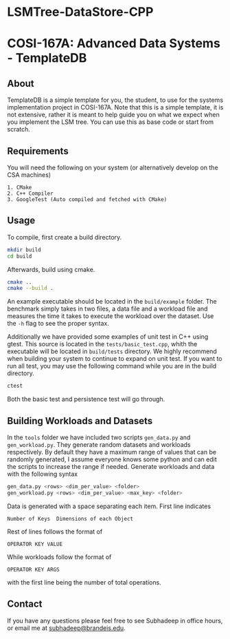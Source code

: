 # LSMTree-DataStore-CPP

# COSI-167A: Advanced Data Systems - TemplateDB


## About

TemplateDB is a simple template for you, the student, to use for the systems
implementation project in COSI-167A. Note that this is a simple template, it is
not extensive, rather it is meant to help guide you on what we expect when
you implement the LSM tree. You can use this as base code or start from
scratch.


## Requirements

You will need the following on your system (or alternatively develop on the
CSA machines)

    1. CMake
    2. C++ Compiler
    3. GoogleTest (Auto compiled and fetched with CMake)



## Usage

To compile, first create a build directory.


```bash
mkdir build
cd build
```

Afterwards, build using cmake.


```bash
cmake ..
cmake --build .
```

An example executable should be located in the `build/example` folder. The
benchmark simply takes in two files, a data file and a workload file and
measures the time it takes to execute the workload over the dataset. Use the
`-h` flag to see the proper syntax.

Additionally we have provided some examples of unit test in C++ using gtest.
This source is located in the `tests/basic_test.cpp`, whith the executable
will be located in `build/tests` directory. We highly recommend when building
your system to continue to expand on unit test. If you want to run all test,
you may use the following command while you are in the build directory.

```bash
ctest
```

Both the basic test and persistence test will go through.


## Building Workloads and Datasets

In the `tools` folder we have included two scripts `gen_data.py` and
`gen_workload.py`. They generate random datasets and workloads respectively.
By default they have a maximum range of values that can be randomly
generated, I assume everyone knows some python and can edit the scripts to
increase the range if needed. Generate workloads and data with the following
syntax

```bash
gen_data.py <rows> <dim_per_value> <folder>
gen_workload.py <rows> <dim_per_value> <max_key> <folder>
```

Data is generated with a space separating each item.
First line indicates 

```
Number of Keys  Dimensions of each Object
```

Rest of lines follows the format of
```
OPERATOR KEY VALUE
```

While workloads follow the format of 

```
OPERATOR KEY ARGS
```

with the first line being the number of total operations.

## Contact

If you have any questions please feel free to see Subhadeep in office hours, or
email me at subhadeep@brandeis.edu.
